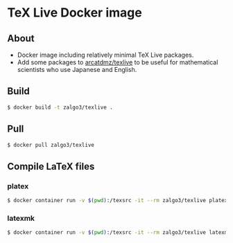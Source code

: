 # TeX Live Docker image
## About
- Docker image including relatively minimal TeX Live packages.
- Add some packages to [arcatdmz/texlive](https://github.com/arcatdmz/texlive) to be useful for mathematical scientists who use Japanese and English.

## Build

```bash
$ docker build -t zalgo3/texlive .
```

## Pull

```bash
$ docker pull zalgo3/texlive
```

## Compile LaTeX files
### platex

```bash
$ docker container run -v $(pwd):/texsrc -it --rm zalgo3/texlive platex foo.tex
```

### latexmk

```bash
$ docker container run -v $(pwd):/texsrc -it --rm zalgo3/texlive latexmk -pvc foo.tex
```
